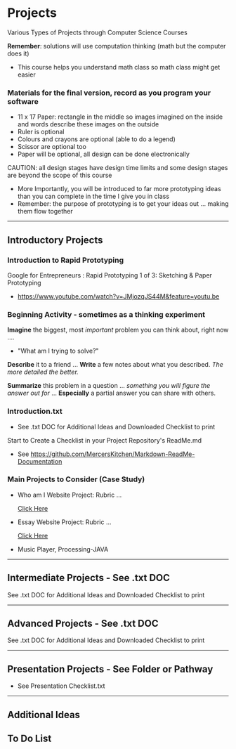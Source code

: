 # Projects
Various Types of Projects through Computer Science Courses

**Remember**: solutions will use computation thinking (math but the computer does it)
- This course helps you understand math class so math class might get easier

### Materials for the final version, record as you program your software
- 11 x 17 Paper: rectangle in the middle so images imagined on the inside and words describe these images on the outside
- Ruler is optional
- Colours and crayons are optional (able to do a legend)
- Scissor are optional too
- Paper will be optional, all design can be done electronically

CAUTION: all design stages have design time limits and some design stages are beyond the scope of this course
- More Importantly, you will be introduced to far more prototyping ideas than you can complete in the time I give you in class
- Remember: the purpose of prototyping is to get your ideas out ... making them flow together

---

## Introductory Projects

### Introduction to Rapid Prototyping
Google for Entrepreneurs : Rapid Prototyping 1 of 3: Sketching & Paper Prototyping
- https://www.youtube.com/watch?v=JMjozqJS44M&feature=youtu.be

### Beginning Activity - sometimes as a thinking experiment
**Imagine** the biggest, most *important* problem you can think about, right now ....
- "What am I trying to solve?"

**Describe** it to a friend ...
**Write** a few notes about what you described.
*The more detailed the better.*


**Summarize** this problem in a question ... *something you will figure the answer out for* ...
**Especially** a partial answer you can share with others.

### Introduction.txt
- See .txt DOC for Additional Ideas and Downloaded Checklist to print

Start to Create a Checklist in your Project Repository's ReadMe.md
- See https://github.com/MercersKitchen/Markdown-ReadMe-Documentation

### Main Projects to Consider (Case Study)
- Who am I Website Project: Rubric ...
<a href="https://github.com/QEHS-Websites/Intro-Who-Am-I-Project"
   target="_blank"><p>Click Here</p></a>
- Essay Website Project: Rubric ...
<a href="https://github.com/QEHS-Websites/Intro-Essay-Project" target="_blank"><p>Click Here</p></a>
- Music Player, Processing-JAVA

---

## Intermediate Projects - See .txt DOC

See .txt DOC for Additional Ideas and Downloaded Checklist to print

---

## Advanced Projects - See .txt DOC

See .txt DOC for Additional Ideas and Downloaded Checklist to print

---

## Presentation Projects - See Folder or Pathway
- See Presentation Checklist.txt


---

## Additional Ideas

To Do List
-
